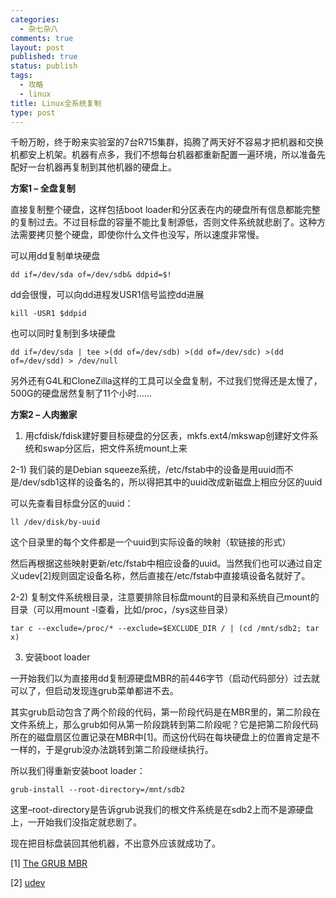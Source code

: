 ```yaml
--- 
categories: 
  - 杂七杂八
comments: true
layout: post
published: true
status: publish
tags: 
  - 攻略
  - linux
title: Linux全系统复制
type: post
---
```

千盼万盼，终于盼来实验室的7台R715集群，捣腾了两天好不容易才把机器和交换机都安上机架。机器有点多，我们不想每台机器都重新配置一遍环境，所以准备先配好一台机器再复制到其他机器的硬盘上。

<strong>方案1 – 全盘复制</strong>

直接复制整个硬盘，这样包括boot loader和分区表在内的硬盘所有信息都能完整的复制过去。不过目标盘的容量不能比复制源低，否则文件系统就悲剧了。这种方法需要拷贝整个硬盘，即使你什么文件也没写，所以速度非常慢。

<!--more-->可以用dd复制单块硬盘


``` 
dd if=/dev/sda of=/dev/sdb& ddpid=$!
```


dd会很慢，可以向dd进程发USR1信号监控dd进展


``` 
kill -USR1 $ddpid
```


也可以同时复制到多块硬盘


``` 
dd if=/dev/sda | tee >(dd of=/dev/sdb) >(dd of=/dev/sdc) >(dd of=/dev/sdd) > /dev/null
```


另外还有G4L和CloneZilla这样的工具可以全盘复制，不过我们觉得还是太慢了，500G的硬盘居然复制了11个小时……

<strong>方案2 – 人肉搬家</strong>

1) 用cfdisk/fdisk建好要目标硬盘的分区表，mkfs.ext4/mkswap创建好文件系统和swap分区后，把文件系统mount上来

2-1) 我们装的是Debian squeeze系统，/etc/fstab中的设备是用uuid而不是/dev/sdb1这样的设备名的，所以得把其中的uuid改成新磁盘上相应分区的uuid

可以先查看目标盘分区的uuid：


``` 
ll /dev/disk/by-uuid
```


这个目录里的每个文件都是一个uuid到实际设备的映射（软链接的形式）

然后再根据这些映射更新/etc/fstab中相应设备的uuid。当然我们也可以通过自定义udev[2]规则固定设备名称，然后直接在/etc/fstab中直接填设备名就好了。

2-2) 复制文件系统根目录，注意要排除目标盘mount的目录和系统自己mount的目录（可以用mount -l查看，比如/proc，/sys这些目录）


``` 
tar c --exclude=/proc/* --exclude=$EXCLUDE_DIR / | (cd /mnt/sdb2; tar x)
```


3) 安装boot loader

一开始我们以为直接用dd复制源硬盘MBR的前446字节（启动代码部分）过去就可以了，但启动发现连grub菜单都进不去。

其实grub启动包含了两个阶段的代码，第一阶段代码是在MBR里的，第二阶段在文件系统上，那么grub如何从第一阶段跳转到第二阶段呢？它是把第二阶段代码所在的磁盘扇区位置记录在MBR中[1]。而这份代码在每块硬盘上的位置肯定是不一样的，于是grub没办法跳转到第二阶段继续执行。

所以我们得重新安装boot loader：


``` 
grub-install --root-directory=/mnt/sdb2
```


这里–root-directory是告诉grub说我们的根文件系统是在sdb2上而不是源硬盘上，一开始我们没指定就悲剧了。

现在把目标盘装回其他机器，不出意外应该就成功了。

[1] <a title="The GRUB MBR" href="http://mirror.href.com/thestarman/asm/mbr/GRUB.htm">The GRUB MBR</a>

[2] <a title="udev" href="http://www.kernel.org/pub/linux/utils/kernel/hotplug/udev.html">udev</a>
